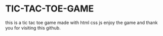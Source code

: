 # TIC-TAC-TOE-GAME
this is a tic tac toe game made with html css js enjoy the game and thank you for visiting this github.

